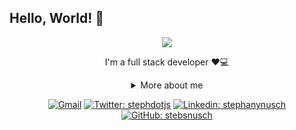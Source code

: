 ## Hello, World! 👋

<div align="center">
  
<img src="https://github.blog/wp-content/uploads/2018/10/46896184-b679fc80-ce30-11e8-88bf-921e9b788f7c.gif?resize=200%2C200" />

I'm a full stack developer ❤💻

<details>
  <summary> More about me</summary>
<div align="left">
 
``` js
const raniely = {
    personal: {
        fullName: 'Raniely Freitas',
        birthDate: '2002-02-11',
        pronouns: 'she' | 'her',
        interests: ['music', 'design', 'language learning', 'movies'],
        motivation: [
            'Become a better professional every day',
            'Achieve big dreams through technology',
        ],
    },
    technical: {
        technologies: {
            frontEnd: {
                Javascript: ['JS', 'ReactJs', 'Redux'],
                HTML: ['HTML5', 'Semantic HTML'],
                CSS: ['sass', 'styled-components', 'Bootstrap'],
            },
            backEnd: {
                ['C#', '.net']
            },
            architecture: ['Single Page Applications', 'Feature First'],
        },
    }
}
```
  </div>
</details>

[![Gmail](https://img.shields.io/twitter/url?label=email&logo=gmail&style=social&url=http%3A%2F%2Fmailto%3Astephanyn7%40gmail.com)](mailto:ranielyfreitas@gmail.com)
[![Twitter: stephdotjs](https://img.shields.io/twitter/follow/raniely?style=social)](https://twitter.com/raniely.freitas)
[![Linkedin: stephanynusch](https://img.shields.io/badge/-ranielyfreitas-blue?style=flat-square&logo=Linkedin&logoColor=white&link=https://www.linkedin.com/in/stephanynusch/)](https://www.linkedin.com/in/raniely-freitas)
[![GitHub: stebsnusch](https://img.shields.io/github/followers/ranielyfreitas?label=follow&style=social)](https://github.com/RanielyFreitas)
</div>
